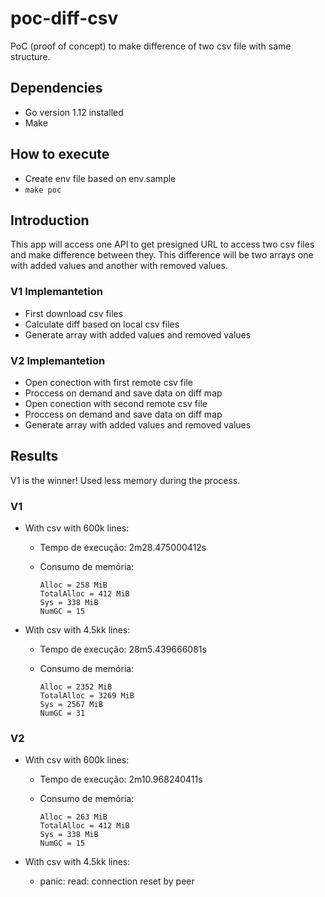 # poc-diff-csv

PoC (proof of concept) to make difference of two csv file with same structure.

## Dependencies

- Go version 1.12 installed
- Make

## How to execute

- Create env file based on env.sample
- `make poc`

## Introduction

This app will access one API to get presigned URL to access two csv files and make difference between they. This difference will be two arrays one with added values and another with removed values.

### V1 Implemantetion

- First download csv files
- Calculate diff based on local csv files
- Generate array with added values and removed values

### V2 Implemantetion

- Open conection with first remote csv file
- Proccess on demand and save data on diff map
- Open conection with second remote csv file
- Proccess on demand and save data on diff map
- Generate array with added values and removed values

## Results

V1 is the winner! Used less memory during the process.

### V1

- With csv with 600k lines:

  - Tempo de execução: 2m28.475000412s
  - Consumo de memória:

        Alloc = 258 MiB
        TotalAlloc = 412 MiB
        Sys = 338 MiB
        NumGC = 15

- With csv with 4.5kk lines:

  - Tempo de execução: 28m5.439666081s
  - Consumo de memória:

        Alloc = 2352 MiB
        TotalAlloc = 3269 MiB
        Sys = 2567 MiB
        NumGC = 31

### V2

- With csv with 600k lines:

  - Tempo de execução: 2m10.968240411s
  - Consumo de memória:

        Alloc = 263 MiB
        TotalAlloc = 412 MiB
        Sys = 338 MiB
        NumGC = 15

- With csv with 4.5kk lines:

  - panic: read: connection reset by peer